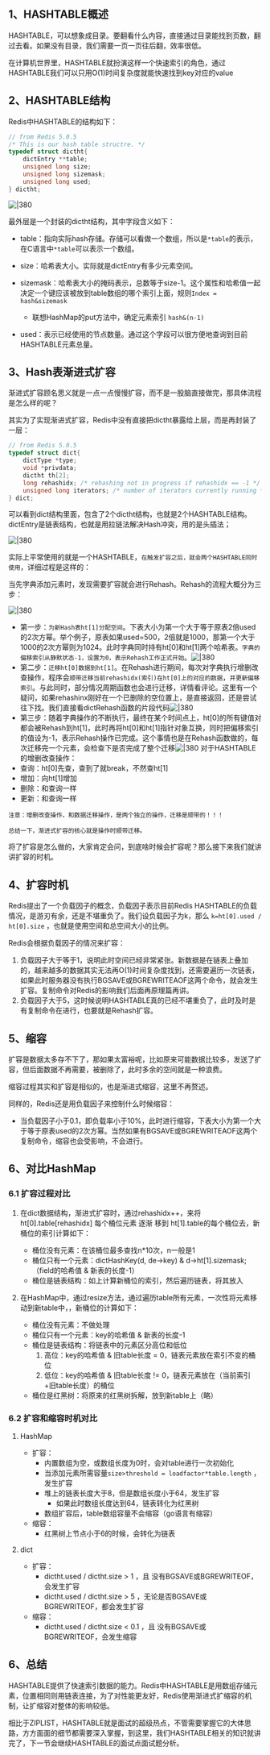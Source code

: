 
## 1、HASHTABLE概述

HASHTABLE，可以想象成目录。要翻看什么内容，直接通过目录能找到页数，翻过去看。如果没有目录，我们需要一页一页往后翻，效率很低。

在计算机世界里，HASHTABLE就扮演这样一个快速索引的角色，通过HASHTABLE我们可以只用O(1)时间复杂度就能快速找到key对应的value

## 2、HASHTABLE结构

Redis中HASHTABLE的结构如下：

```C
// from Redis 5.0.5
/* This is our hash table structre. */
typedef struct dictht{
	dictEntry **table;
	unsigned long size;
	unsigned long sizemask;
	unsigned long used;
} dictht;
```

![|380](https://my-obsidian-image.oss-cn-guangzhou.aliyuncs.com/2024/04/6d5d783bfd0090119f1f5ba69e82031c.png)

最外层是一个封装的dictht结构，其中字段含义如下：

- table：指向实际hash存储。存储可以看做一个数组，所以是`*table`的表示，在C语言中`*table`可以表示一个数组。

- size：哈希表大小。实际就是dictEntry有多少元素空间。

- sizemask：哈希表大小的掩码表示，总数等于size-1。这个属性和哈希值一起决定一个键应该被放到table数组的哪个索引上面，规则`Index = hash&sizemask`  
	- 联想HashMap的put方法中，确定元素索引 `hash&(n-1)`

- used：表示已经使用的节点数量。通过这个字段可以很方便地查询到目前HASHTABLE元素总量。

## 3、Hash表渐进式扩容

渐进式扩容顾名思义就是一点一点慢慢扩容，而不是一股脑直接做完，那具体流程是怎么样的呢？

其实为了实现渐进式扩容，Redis中没有直接把dictht暴露给上层，而是再封装了一层：
```C
// from Redis 5.0.5
typedef struct dict{
	dictType *type;
	void *privdata;
	dictht th[2];
	long rehashidx; /* rehashing not in progress if rehashidx == -1 */
	unsigned long iterators; /* number of iterators currently running */
} dict;
```

可以看到dict结构里面，包含了2个dictht结构，也就是2个HASHTABLE结构。dictEntry是链表结构，也就是用拉链法解决Hash冲突，用的是头插法；

![|380](https://my-obsidian-image.oss-cn-guangzhou.aliyuncs.com/2024/04/334f4c7426f6b6b7a261e90575ad77f6.png)

实际上平常使用的就是一个HASHTABLE，`在触发扩容之后，就会两个HASHTABLE同时使用`，详细过程是这样的：

当先字典添加元素时，发现需要扩容就会进行Rehash。Rehash的流程大概分为三步：

![|380](https://my-obsidian-image.oss-cn-guangzhou.aliyuncs.com/2024/04/36f0ccb7b159f5de5d64c20a1266bf5b.png)

- 第一步：`为新Hash表ht[1]分配空间`。下表大小为第一个大于等于原表2倍used的2次方幂。举个例子，原表如果used=500，2倍就是1000，那第一个大于1000的2次方幂则为1024。此时字典同时持有ht[0]和ht[1]两个哈希表。`字典的偏移索引从静默状态-1，设置为0，表示Rehash工作正式开始`。![|380](https://my-obsidian-image.oss-cn-guangzhou.aliyuncs.com/2024/04/a994b9d50cbfc7d6ab723d4e7e660c54.png)
- 第二步：`迁移ht[0]数据到ht[1]`。在Rehash进行期间，每次对字典执行增删改查操作，程序会`顺带迁移当前rehashidx(索引)在ht[0]上的对应的数据`，`并更新偏移索引`。与此同时，部分情况周期函数也会进行迁移，详情看评论。这里有一个疑问，如果rehashinx刚好在一个已删除的空位置上，是直接返回，还是尝试往下找。我们直接看dictRehash函数的片段代码![|380](https://my-obsidian-image.oss-cn-guangzhou.aliyuncs.com/2024/04/0fe8fd8878c84558693370e5e29e3af2.png)
- 第三步：随着字典操作的不断执行，最终在某个时间点上，ht[0]的所有键值对都会被Rehash到ht[1]，此时再将ht[0]和ht[1]指针对象互换，同时把偏移索引的值设为-1，表示Rehash操作已完成。这个事情也是在Rehash函数做的，每次迁移完一个元素，会检查下是否完成了整个迁移![|380](https://my-obsidian-image.oss-cn-guangzhou.aliyuncs.com/2024/04/1f385204e9f062e0e35b1779a68e850f.png)
对于HASHTABLE的增删改查操作：
- 查询：ht[0]先查，查到了就break，不然查ht[1]
- 增加：向ht[1]增加
- 删除：和查询一样
- 更新：和查询一样

`注意：增删改查操作，和数据迁移操作，是两个独立的操作，迁移是顺带的！！！`


`总结一下，渐进式扩容的核心就是操作时顺带迁移。`

将了扩容是怎么做的，大家肯定会问，到底啥时候会扩容呢？那么接下来我们就讲讲扩容的时机。

## 4、扩容时机

Redis提出了一个负载因子的概念，负载因子表示目前Redis HASHTABLE的负载情况，是游刃有余，还是不堪重负了。我们设负载因子为k，那么 `k=ht[0].used / ht[0].size` ，也就是使用空间和总空间大小的比例。

Redis会根据负载因子的情况来扩容：
1. 负载因子大于等于1，说明此时空间已经非常紧张。新数据是在链表上叠加的，越来越多的数据其实无法再O(1)时间复杂度找到，还需要遍历一次链表，如果此时服务器没有执行BGSAVE或BGREWRITEAOF这两个命令，就会发生扩容。复制命令对Redis的影响我们后面再原理篇再讲。
2. 负载因子大于5，这时候说明HASHTABLE真的已经不堪重负了，此时及时是有复制命令在进行，也要就是Rehash扩容。

## 5、缩容

扩容是数据太多存不下了，那如果太富裕呢，比如原来可能数据比较多，发送了扩容，但后面数据不再需要，被删除了，此时多余的空间就是一种浪费。

缩容过程其实和扩容是相似的，也是渐进式缩容，这里不再赘述。

同样的，Redis还是用负载因子来控制什么时候缩容：
- 当负载因子小于0.1，即负载率小于10%，此时进行缩容，下表大小为第一个大于等于原表used的2次方幂。当然如果有BGSAVE或BGREWRITEAOF这两个复制命令，缩容也会受影响，不会进行。

## 6、对比HashMap

### 6.1 扩容过程对比

1. 在dict数据结构，渐进式扩容时，通过rehashidx++，来将ht[0].table[rehashidx] 每个桶位元素 逐渐 移到 ht[1].table的每个桶位去，新桶位的索引计算如下：
	- 桶位没有元素：在该桶位最多查找n*10次，n一般是1
	- 桶位只有一个元素：dictHashKey(d, de->key) & d->ht[1].sizemask; （field的哈希值 & 新表的长度-1）
	- 桶位是链表结构：如上计算新桶位的索引，然后遍历链表，将其放入
    

2. 在HashMap中，通过resize方法，通过遍历table所有元素，一次性将元素移动到新table中，，新桶位的计算如下：
	- 桶位没有元素：不做处理
	- 桶位只有一个元素：key的哈希值 & 新表的长度-1
	- 桶位是链表结构：将链表中的元素区分高位和低位
		1. 高位：key的哈希值 & 旧table长度 = 0，链表元素放在索引不变的桶位
		2. 低位：key的哈希值 & 旧table长度 != 0，链表元素放在（当前索引+旧table长度）的桶位
	- 桶位是红黑树：将原来的红黑树拆解，放到新table上（略）

### 6.2 扩容和缩容时机对比

1. HashMap
	- 扩容：
		- 内置数组为空，或数组长度为0时，会对table进行一次初始化
		- 当添加元素所需容量`size>threshold = loadfactor*table.length` ，发生扩容
		- 堆上的链表长度大于8，但是数组长度小于64，发生扩容
			- 如果此时数组长度达到64，链表转化为红黑树
		- 数组扩容后，table数组容量不会缩容（go语言有缩容）
	- 缩容：
		- 红黑树上节点小于6的时候，会转化为链表

2. dict
	- 扩容：
		- dictht.used / dictht.size > 1 ，且 没有BGSAVE或BGREWRITEOF，会发生扩容
		- dictht.used / dictht.size > 5 ，无论是否BGSAVE或BGREWRITEOF，都会发生扩容
	- 缩容：
		- dictht.used / dictht.size < 0.1 ，且 没有BGSAVE或BGREWRITEOF，会发生缩容

## 6、总结

HASHTABLE提供了快速索引数据的能力。Redis中HASHTABLE是用数组存储元素，位置相同则用链表连接，为了对性能更友好，Redis使用渐进式扩缩容的机制，让扩缩容对整体的影响较低。

相比于ZIPLIST，HASHTABLE就是面试的超级热点，不管需要掌握它的大体思路，方方面面的细节都需要深入掌握，到这里，我们HASHTABLE相关的知识就讲完了，下一节会继续HASHTABLE的面试点面试题分析。